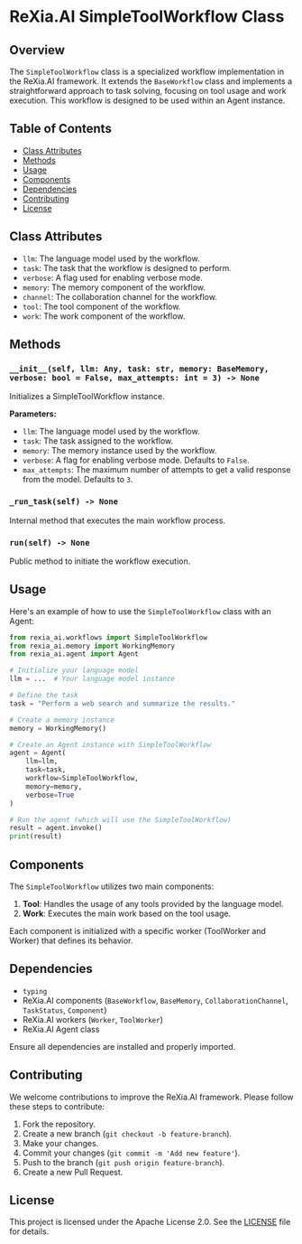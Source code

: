 # ReXia.AI SimpleToolWorkflow Class

## Overview

The `SimpleToolWorkflow` class is a specialized workflow implementation in the ReXia.AI framework. It extends the `BaseWorkflow` class and implements a straightforward approach to task solving, focusing on tool usage and work execution. This workflow is designed to be used within an Agent instance.

## Table of Contents

- [Class Attributes](#class-attributes)
- [Methods](#methods)
- [Usage](#usage)
- [Components](#components)
- [Dependencies](#dependencies)
- [Contributing](#contributing)
- [License](#license)

## Class Attributes

- `llm`: The language model used by the workflow.
- `task`: The task that the workflow is designed to perform.
- `verbose`: A flag used for enabling verbose mode.
- `memory`: The memory component of the workflow.
- `channel`: The collaboration channel for the workflow.
- `tool`: The tool component of the workflow.
- `work`: The work component of the workflow.

## Methods

### `__init__(self, llm: Any, task: str, memory: BaseMemory, verbose: bool = False, max_attempts: int = 3) -> None`

Initializes a SimpleToolWorkflow instance.

**Parameters:**

- `llm`: The language model used by the workflow.
- `task`: The task assigned to the workflow.
- `memory`: The memory instance used by the workflow.
- `verbose`: A flag for enabling verbose mode. Defaults to `False`.
- `max_attempts`: The maximum number of attempts to get a valid response from the model. Defaults to `3`.

### `_run_task(self) -> None`

Internal method that executes the main workflow process.

### `run(self) -> None`

Public method to initiate the workflow execution.

## Usage

Here's an example of how to use the `SimpleToolWorkflow` class with an Agent:

```python
from rexia_ai.workflows import SimpleToolWorkflow
from rexia_ai.memory import WorkingMemory
from rexia_ai.agent import Agent

# Initialize your language model
llm = ...  # Your language model instance

# Define the task
task = "Perform a web search and summarize the results."

# Create a memory instance
memory = WorkingMemory()

# Create an Agent instance with SimpleToolWorkflow
agent = Agent(
    llm=llm,
    task=task,
    workflow=SimpleToolWorkflow,
    memory=memory,
    verbose=True
)

# Run the agent (which will use the SimpleToolWorkflow)
result = agent.invoke()
print(result)
```

## Components

The `SimpleToolWorkflow` utilizes two main components:

1. **Tool**: Handles the usage of any tools provided by the language model.
2. **Work**: Executes the main work based on the tool usage.

Each component is initialized with a specific worker (ToolWorker and Worker) that defines its behavior.

## Dependencies

- `typing`
- ReXia.AI components (`BaseWorkflow`, `BaseMemory`, `CollaborationChannel`, `TaskStatus`, `Component`)
- ReXia.AI workers (`Worker`, `ToolWorker`)
- ReXia.AI Agent class

Ensure all dependencies are installed and properly imported.

## Contributing

We welcome contributions to improve the ReXia.AI framework. Please follow these steps to contribute:

1. Fork the repository.
2. Create a new branch (`git checkout -b feature-branch`).
3. Make your changes.
4. Commit your changes (`git commit -m 'Add new feature'`).
5. Push to the branch (`git push origin feature-branch`).
6. Create a new Pull Request.

## License

This project is licensed under the Apache License 2.0. See the [LICENSE](../LICENSE) file for details.